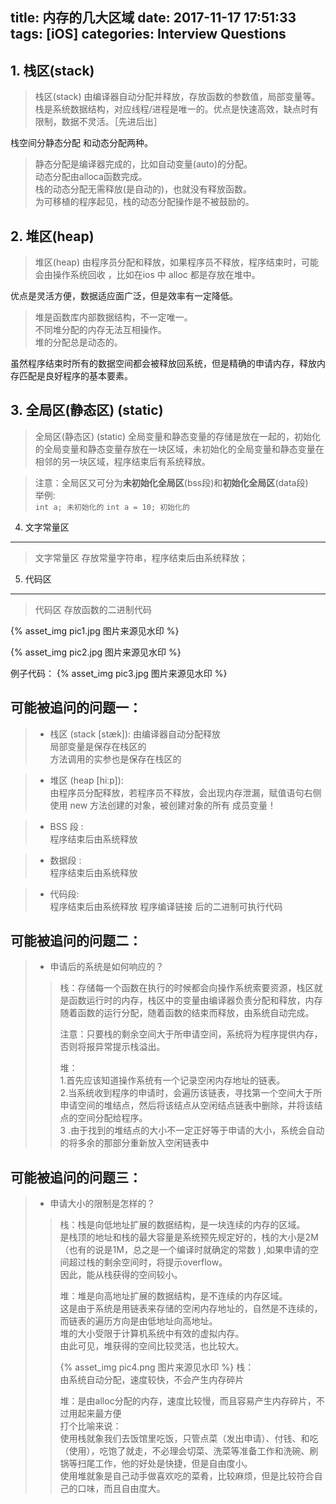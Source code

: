 ﻿title: 内存的几大区域
date: 2017-11-17 17:51:33
tags: [iOS]
categories: Interview Questions
---

## 1. 栈区(stack)
> 栈区(stack) 由编译器自动分配并释放，存放函数的参数值，局部变量等。栈是系统数据结构，对应线程/进程是唯一的。优点是快速高效，缺点时有限制，数据不灵活。［先进后出］

栈空间分静态分配 和动态分配两种。
> 静态分配是编译器完成的，比如自动变量(auto)的分配。  
动态分配由alloca函数完成。  
栈的动态分配无需释放(是自动的)，也就没有释放函数。  
为可移植的程序起见，栈的动态分配操作是不被鼓励的。

## 2. 堆区(heap)


> 堆区(heap) 由程序员分配和释放，如果程序员不释放，程序结束时，可能会由操作系统回收 ，比如在ios 中 alloc 都是存放在堆中。   

优点是灵活方便，数据适应面广泛，但是效率有一定降低。

> 堆是函数库内部数据结构，不一定唯一。  
不同堆分配的内存无法互相操作。  
堆的分配总是动态的。

虽然程序结束时所有的数据空间都会被释放回系统，但是精确的申请内存，释放内存匹配是良好程序的基本要素。

## 3. 全局区(静态区) (static)


> 全局区(静态区) (static) 全局变量和静态变量的存储是放在一起的，初始化的全局变量和静态变量存放在一块区域，未初始化的全局变量和静态变量在相邻的另一块区域，程序结束后有系统释放。

> 注意：全局区又可分为**未初始化全局区**(bss段)和**初始化全局区**(data段)  
 举例:   
 `int a; 未初始化的`  `int a = 10; 初始化的`
 

4. 文字常量区
------------

 > 文字常量区 存放常量字符串，程序结束后由系统释放；

5. 代码区
------------

> 代码区 存放函数的二进制代码

{% asset_img pic1.jpg 图片来源见水印 %}


{% asset_img pic2.jpg 图片来源见水印 %}


  
例子代码：
{% asset_img pic3.jpg 图片来源见水印 %}

## 可能被追问的问题一：

> * 栈区 (stack [stæk]): 
> 由编译器自动分配释放  
> 局部变量是保存在栈区的  
> 方法调用的实参也是保存在栈区的

> * 堆区 (heap [hiːp]):   
> 由程序员分配释放，若程序员不释放，会出现内存泄漏，赋值语句右侧 使用 new 方法创建的对象，被创建对象的所有 成员变量！

> * BSS 段 :   
> 程序结束后由系统释放

> * 数据段 :   
> 程序结束后由系统释放

> * 代码段:  
> 程序结束后由系统释放
> 程序编译链接 后的二进制可执行代码

## 可能被追问的问题二：

> * 申请后的系统是如何响应的？
> > 栈：存储每一个函数在执行的时候都会向操作系统索要资源，栈区就是函数运行时的内存，栈区中的变量由编译器负责分配和释放，内存随着函数的运行分配，随着函数的结束而释放，由系统自动完成。
>>
> > 注意：只要栈的剩余空间大于所申请空间，系统将为程序提供内存，否则将报异常提示栈溢出。  
>>
>> 堆：  
>> 1.首先应该知道操作系统有一个记录空闲内存地址的链表。  
>> 2.当系统收到程序的申请时，会遍历该链表，寻找第一个空间大于所申请空间的堆结点，然后将该结点从空闲结点链表中删除，并将该结点的空间分配给程序。  
>> 3 .由于找到的堆结点的大小不一定正好等于申请的大小，系统会自动的将多余的那部分重新放入空闲链表中

## 可能被追问的问题三：

> * 申请大小的限制是怎样的？
> > 栈：栈是向低地址扩展的数据结构，是一块连续的内存的区域。  
> > 是栈顶的地址和栈的最大容量是系统预先规定好的，栈的大小是2M（也有的说是1M，总之是一个编译时就确定的常数 ) ,如果申请的空间超过栈的剩余空间时，将提示overflow。  
> > 因此，能从栈获得的空间较小。
>>
>> 堆：堆是向高地址扩展的数据结构，是不连续的内存区域。  
>> 这是由于系统是用链表来存储的空闲内存地址的，自然是不连续的，而链表的遍历方向是由低地址向高地址。  
>> 堆的大小受限于计算机系统中有效的虚拟内存。  
>> 由此可见，堆获得的空间比较灵活，也比较大。
>>
>> {% asset_img pic4.png 图片来源见水印 %}
>>  栈：  
>>  由系统自动分配，速度较快，不会产生内存碎片  
>>  
>>  堆：是由alloc分配的内存，速度比较慢，而且容易产生内存碎片，不过用起来最方便  
>>  打个比喻来说：  
>>  使用栈就象我们去饭馆里吃饭，只管点菜（发出申请）、付钱、和吃（使用），吃饱了就走，不必理会切菜、洗菜等准备工作和洗碗、刷锅等扫尾工作，他的好处是快捷，但是自由度小。  
>>  使用堆就象是自己动手做喜欢吃的菜肴，比较麻烦，但是比较符合自己的口味，而且自由度大。


